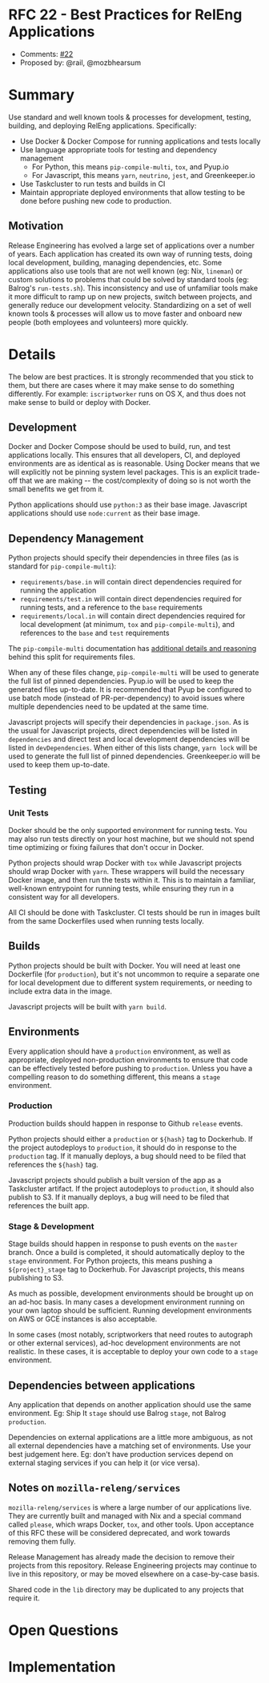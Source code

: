 # RFC 22 - Best Practices for RelEng Applications
* Comments: [#22](https://api.github.com/repos/mozilla-releng/releng-rfcs/issues/<number>)
* Proposed by: @rail, @mozbhearsum

# Summary

Use standard and well known tools & processes for development, testing, building, and deploying RelEng applications. Specifically:
* Use Docker & Docker Compose for running applications and tests locally
* Use language appropriate tools for testing and dependency management
    * For Python, this means `pip-compile-multi`, `tox`, and Pyup.io
    * For Javascript, this means `yarn`, `neutrino`, `jest`, and Greenkeeper.io
* Use Taskcluster to run tests and builds in CI
* Maintain appropriate deployed environments that allow testing to be done before pushing new code to production.

## Motivation

Release Engineering has evolved a large set of applications over a number of years. Each application has created its own way of running tests, doing local development, building, managing dependencies, etc. Some applications also use tools that are not well known (eg: Nix, `lineman`) or custom solutions to problems that could be solved by standard tools (eg: Balrog's `run-tests.sh`). This inconsistency and use of unfamiliar tools make it more difficult to ramp up on new projects, switch between projects, and generally reduce our development velocity. Standardizing on a set of well known tools & processes will allow us to move faster and onboard new people (both employees and volunteers) more quickly.

# Details

The below are best practices. It is strongly recommended that you stick to them, but there are cases where it may make sense to do something differently. For example: `iscriptworker` runs on OS X, and thus does not make sense to build or deploy with Docker.

## Development

Docker and Docker Compose should be used to build, run, and test applications locally. This ensures that all developers, CI, and deployed environments are as identical as is reasonable. Using Docker means that we will explicitly not be pinning system level packages. This is an explicit trade-off that we are making -- the cost/complexity of doing so is not worth the small benefits we get from it.

Python applications should use `python:3` as their base image. Javascript applications should use `node:current` as their base image.

## Dependency Management

Python projects should specify their dependencies in three files (as is standard for `pip-compile-multi`):
* `requirements/base.in` will contain direct dependencies required for running the application
* `requirements/test.in` will contain direct dependencies required for running tests, and a reference to the `base` requirements
* `requirements/local.in` will contain direct dependencies required for local development (at minimum, `tox` and `pip-compile-multi`), and references to the `base` and `test` requirements

The `pip-compile-multi` documentation has [additional details and reasoning](https://github.com/peterdemin/pip-compile-multi#managing-dependency-versions-in-multiple-environments) behind this split for requirements files.

When any of these files change, `pip-compile-multi` will be used to generate the full list of pinned dependencies. Pyup.io will be used to keep the generated files up-to-date. It is recommended that Pyup be configured to use batch mode (instead of PR-per-dependency) to avoid issues where multiple dependencies need to be updated at the same time.

Javascript projects will specify their dependencies in `package.json`. As is the usual for Javascript projects, direct dependencies will be listed in `dependencies` and direct test and local development dependencies will be listed in `devDependencies`. When either of this lists change, `yarn lock` will be used to generate the full list of pinned dependencies. Greenkeeper.io will be used to keep them up-to-date.

## Testing

### Unit Tests

Docker should be the only supported environment for running tests. You may also run tests directly on your host machine, but we should not spend time optimizing or fixing failures that don't occur in Docker.

Python projects should wrap Docker with `tox` while Javascript projects should wrap Docker with `yarn`. These wrappers will build the necessary Docker image, and then run the tests within it. This is to maintain a familiar, well-known entrypoint for running tests, while ensuring they run in a consistent way for all developers.

All CI should be done with Taskcluster. CI tests should be run in images built from the same Dockerfiles used when running tests locally.

## Builds

Python projects should be built with Docker. You will need at least one Dockerfile (for `production`), but it's not uncommon to require a separate one for local development due to different system requirements, or needing to include extra data in the image.

Javascript projects will be built with `yarn build`.

## Environments

Every application should have a `production` environment, as well as appropriate, deployed non-production environments to ensure that code can be effectively tested before pushing to `production`. Unless you have a compelling reason to do something different, this means a `stage` environment.

### Production

Production builds should happen in response to Github `release` events.

Python projects should either a `production` or `${hash}` tag to Dockerhub. If the project autodeploys to `production`, it should do in response to the `production` tag. If it manually deploys, a bug should need to be filed that references the `${hash}` tag.

Javascript projects should publish a built version of the app as a Taskcluster artifact. If the project autodeploys to `production`, it should also publish to S3. If it manually deploys, a bug will need to be filed that references the built app.

### Stage & Development

Stage builds should happen in response to push events on the `master` branch. Once a build is completed, it should automatically deploy to the `stage` environment. For Python projects, this means pushing a `${project}_stage` tag to Dockerhub. For Javascript projects, this means publishing to S3.

As much as possible, development environments should be brought up on an ad-hoc basis. In many cases a development environment running on your own laptop should be sufficient. Running development environments on AWS or GCE instances is also acceptable.

In some cases (most notably, scriptworkers that need routes to autograph or other external services), ad-hoc development environments are not realistic. In these cases, it is acceptable to deploy your own code to a `stage` environment.

## Dependencies between applications

Any application that depends on another application should use the same environment. Eg: Ship It `stage` should use Balrog `stage`, not Balrog `production`.

Dependencies on external applications are a little more ambiguous, as not all external dependencies have a matching set of environments. Use your best judgement here. Eg: don't have production services depend on external staging services if you can help it (or vice versa).

## Notes on `mozilla-releng/services`

`mozilla-releng/services` is where a large number of our applications live. They are currently built and managed with Nix and a special command called `please`, which wraps Docker, `tox`, and other tools. Upon acceptance of this RFC these will be considered deprecated, and work towards removing them fully.

Release Management has already made the decision to remove their projects from this repository. Release Engineering projects may continue to live in this repository, or may be moved elsewhere on a case-by-case basis.

Shared code in the `lib` directory may be duplicated to any projects that require it.

# Open Questions

# Implementation
